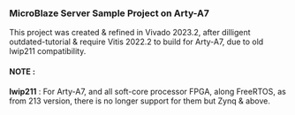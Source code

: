### MicroBlaze Server Sample Project on Arty-A7
This project was created & refined in Vivado 2023.2, after dilligent outdated-tutorial & require Vitis 2022.2 to build for Arty-A7, due to old lwip211 compatibility.

#### NOTE :
**lwip211** : For Arty-A7, and all soft-core processor FPGA, along FreeRTOS, as from 213 version, there is no longer support for them but Zynq & above. 
